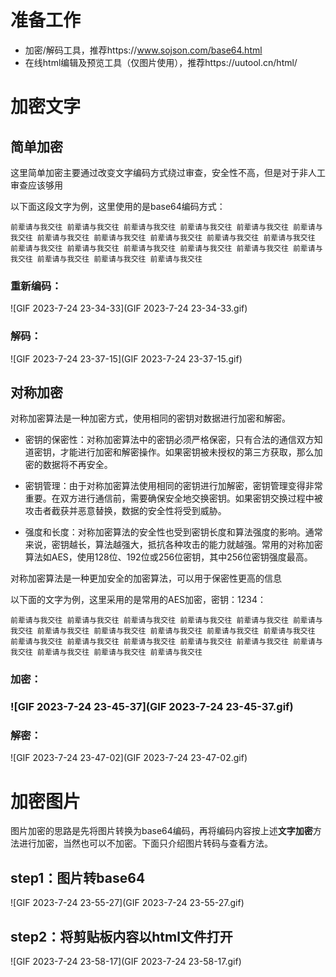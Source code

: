 # 准备工作

- 加密/解码工具，推荐https://www.sojson.com/base64.html
- 在线html编辑及预览工具（仅图片使用），推荐https://uutool.cn/html/

# 加密文字

 ## 简单加密

 这里简单加密主要通过改变文字编码方式绕过审查，安全性不高，但是对于非人工审查应该够用

 以下面这段文字为例，这里使用的是base64编码方式：

`前辈请与我交往 前辈请与我交往 前辈请与我交往 前辈请与我交往 前辈请与我交往 前辈请与我交往 前辈请与我交往 前辈请与我交往 前辈请与我交往 前辈请与我交往 前辈请与我交往 前辈请与我交往 前辈请与我交往 前辈请与我交往 前辈请与我交往 前辈请与我交往 前辈请与我交往 前辈请与我交往 前辈请与我交往 前辈请与我交往` 

### 重新编码：

![GIF 2023-7-24 23-34-33](GIF 2023-7-24 23-34-33.gif)

 ### 解码：

![GIF 2023-7-24 23-37-15](GIF 2023-7-24 23-37-15.gif)

## 对称加密  

对称加密算法是一种加密方式，使用相同的密钥对数据进行加密和解密。

- 密钥的保密性：对称加密算法中的密钥必须严格保密，只有合法的通信双方知道密钥，才能进行加密和解密操作。如果密钥被未授权的第三方获取，那么加密的数据将不再安全。

- 密钥管理：由于对称加密算法使用相同的密钥进行加解密，密钥管理变得非常重要。在双方进行通信前，需要确保安全地交换密钥。如果密钥交换过程中被攻击者截获并恶意替换，数据的安全性将受到威胁。

- 强度和长度：对称加密算法的安全性也受到密钥长度和算法强度的影响。通常来说，密钥越长，算法越强大，抵抗各种攻击的能力就越强。常用的对称加密算法如AES，使用128位、192位或256位密钥，其中256位密钥强度最高。

对称加密算法是一种更加安全的加密算法，可以用于保密性更高的信息

以下面的文字为例，这里采用的是常用的AES加密，密钥：1234：

`前辈请与我交往 前辈请与我交往 前辈请与我交往 前辈请与我交往 前辈请与我交往 前辈请与我交往 前辈请与我交往 前辈请与我交往 前辈请与我交往 前辈请与我交往 前辈请与我交往 前辈请与我交往 前辈请与我交往 前辈请与我交往 前辈请与我交往 前辈请与我交往 前辈请与我交往 前辈请与我交往 前辈请与我交往 前辈请与我交往`

 ### 加密：

 ###  ![GIF 2023-7-24 23-45-37](GIF 2023-7-24 23-45-37.gif)

 ### 解密：

![GIF 2023-7-24 23-47-02](GIF 2023-7-24 23-47-02.gif)

 # 加密图片

图片加密的思路是先将图片转换为base64编码，再将编码内容按上述**文字加密**方法进行加密，当然也可以不加密。下面只介绍图片转码与查看方法。

 ## step1：图片转base64

![GIF 2023-7-24 23-55-27](GIF 2023-7-24 23-55-27.gif)

 ## step2：将剪贴板内容以html文件打开

![GIF 2023-7-24 23-58-17](GIF 2023-7-24 23-58-17.gif)
